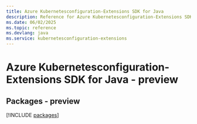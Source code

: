 ```yaml
---
title: Azure Kubernetesconfiguration-Extensions SDK for Java
description: Reference for Azure Kubernetesconfiguration-Extensions SDK for Java
ms.date: 06/02/2025
ms.topic: reference
ms.devlang: java
ms.service: kubernetesconfiguration-extensions
---
```

# Azure Kubernetesconfiguration-Extensions SDK for Java - preview
## Packages - preview
[!INCLUDE [packages](kubernetesconfiguration-extensions-index.md)]